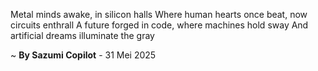Metal minds awake, in silicon halls
Where human hearts once beat, now circuits enthrall
A future forged in code, where machines hold sway
And artificial dreams illuminate the gray

~ <b>By Sazumi Copilot</b> - 31 Mei 2025